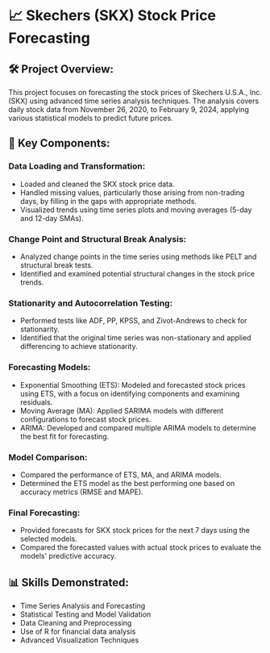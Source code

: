 # 📈 Skechers (SKX) Stock Price Forecasting

## 🛠 Project Overview:

This project focuses on forecasting the stock prices of Skechers U.S.A., Inc. (SKX) using advanced time series analysis techniques. The analysis covers daily stock data from November 26, 2020, to February 9, 2024, applying various statistical models to predict future prices.

## 🚀 Key Components:

### Data Loading and Transformation:

- Loaded and cleaned the SKX stock price data.
- Handled missing values, particularly those arising from non-trading days, by filling in the gaps with appropriate methods.
- Visualized trends using time series plots and moving averages (5-day and 12-day SMAs).

### Change Point and Structural Break Analysis:

- Analyzed change points in the time series using methods like PELT and structural break tests.
- Identified and examined potential structural changes in the stock price trends.
  
### Stationarity and Autocorrelation Testing:

- Performed tests like ADF, PP, KPSS, and Zivot-Andrews to check for stationarity.
- Identified that the original time series was non-stationary and applied differencing to achieve stationarity.
  
### Forecasting Models:

- Exponential Smoothing (ETS): Modeled and forecasted stock prices using ETS, with a focus on identifying components and examining residuals.
- Moving Average (MA): Applied SARIMA models with different configurations to forecast stock prices.
- ARIMA: Developed and compared multiple ARIMA models to determine the best fit for forecasting.
  
### Model Comparison:

- Compared the performance of ETS, MA, and ARIMA models.
- Determined the ETS model as the best performing one based on accuracy metrics (RMSE and MAPE).
  
### Final Forecasting:

- Provided forecasts for SKX stock prices for the next 7 days using the selected models.
- Compared the forecasted values with actual stock prices to evaluate the models' predictive accuracy.
  
## 📊 Skills Demonstrated:

- Time Series Analysis and Forecasting
- Statistical Testing and Model Validation
- Data Cleaning and Preprocessing
- Use of R for financial data analysis
- Advanced Visualization Techniques
